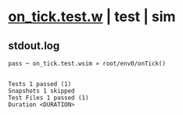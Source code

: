 # [on_tick.test.w](../../../../../../examples/tests/sdk_tests/schedule/on_tick.test.w) | test | sim

## stdout.log
```log
pass ─ on_tick.test.wsim » root/env0/onTick()
 
 
Tests 1 passed (1)
Snapshots 1 skipped
Test Files 1 passed (1)
Duration <DURATION>
```

